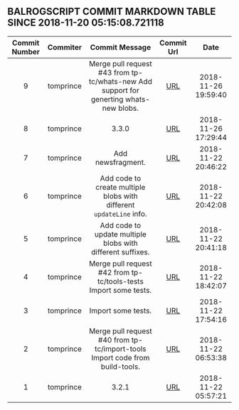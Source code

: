 ## BALROGSCRIPT COMMIT MARKDOWN TABLE SINCE 2018-11-20 05:15:08.721118

| Commit Number | Commiter | Commit Message | Commit Url | Date | 
|:---:|:----:|:----------------------------------:|:------:|:----:| 
|9|tomprince|Merge pull request #43 from tp-tc/whats-new  Add support for generting whats-new blobs.|[URL](https://github.com/mozilla-releng/balrogscript/commit/0b56d73f1d59e63fedc48350bf8eaeb05453996e)|2018-11-26 19:59:40
|8|tomprince|3.3.0|[URL](https://github.com/mozilla-releng/balrogscript/commit/18761ab899d94619ea2a36c0227f0b0cfb1c6dea)|2018-11-26 17:29:44
|7|tomprince|Add newsfragment.|[URL](https://github.com/mozilla-releng/balrogscript/commit/e7a10365ddf6a5b82b204c072dc22d7b5267954f)|2018-11-22 20:46:22
|6|tomprince|Add code to create multiple blobs with different `updateLine` info.|[URL](https://github.com/mozilla-releng/balrogscript/commit/69fc7601f1ea569c9e40640f78b56c7d97bff71f)|2018-11-22 20:42:08
|5|tomprince|Add code to update multiple blobs with different suffixes.|[URL](https://github.com/mozilla-releng/balrogscript/commit/7f820677b714da97f9eb5ab0298fe022a6a289ca)|2018-11-22 20:41:18
|4|tomprince|Merge pull request #42 from tp-tc/tools-tests  Import some tests.|[URL](https://github.com/mozilla-releng/balrogscript/commit/af210e95451e950d9151e745ccc4d0f3965b91d7)|2018-11-22 18:42:07
|3|tomprince|Import some tests.|[URL](https://github.com/mozilla-releng/balrogscript/commit/7428dd6ac5cbcf59f5446fb786b06170fb83de72)|2018-11-22 17:54:16
|2|tomprince|Merge pull request #40 from tp-tc/import-tools  Import code from build-tools.|[URL](https://github.com/mozilla-releng/balrogscript/commit/bc93868fa200a26d1b20c59d5851803a8ce88941)|2018-11-22 06:53:38
|1|tomprince|3.2.1|[URL](https://github.com/mozilla-releng/balrogscript/commit/7599005406e4244f72bcb0f4e8777ef1ab2deb59)|2018-11-22 05:57:21


